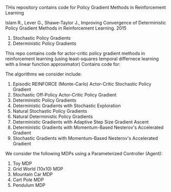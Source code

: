 THis repository contains code for Policy Gradient Methods in Reinforcement Learning

Islam R., Lever G., Shawe-Taylor J., Improving Convergence of Deterministic Policy Gradient Methods in Reinforcement Learning. 2015

1. Stochastic Policy Gradients
2. Deterministic Policy Gradients

This repo contains code for actor-critic policy gradient methods in reinforcement learning (using least-squares temporal differnece learning with a linear function approximator) Contains code for:

The algorithms we consider include:
1. Episodic REINFORCE (Monte-Carlo) Actor-Critic Stochastic Policy Gradient
2. Stochastic Off-Policy Actor-Critic Policy Gradient
3. Deterministic Policy Gradients
4. Deterministic Gradients with Stochastic Exploration
5. Natural Stochastic Policy Gradients
6. Natural Deterministic Policy Gradients
7. Deterministic Gradients with Adaptive Step Size Gradient Ascent
8. Deterministic Gradients with Momentum-Based Nesterov's Accelerated Gradient
9. Stochastic Gradients with Momentum-Based Nesterov's Accelerated Gradient


We consider the following MDPs using a Parameterized Controller (Agent):
1. Toy MDP
2. Grid World (10x10) MDP
3. Mountain Car MDP
4. Cart Pole MDP
5. Pendulum MDP
